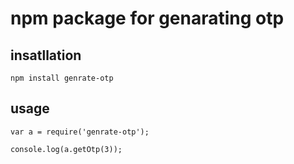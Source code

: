 # npm package for genarating otp 

## insatllation
```
npm install genrate-otp
```
## usage

``` 
var a = require('genrate-otp');

console.log(a.getOtp(3));

```